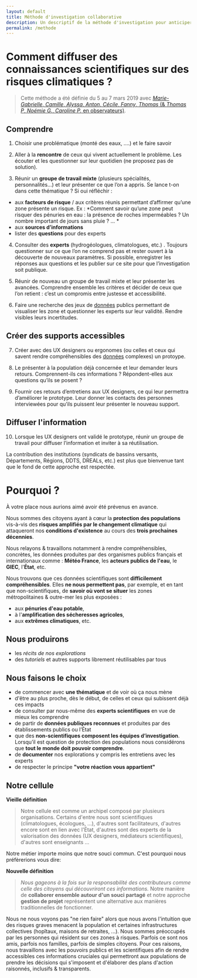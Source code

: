 ```yaml
---
layout: default
title: Méthode d'investigation collaborative
description: Un descriptif de la méthode d'investigation pour anticiper ensemble les zones à risque et de la vision
permalink: /methode
---
```


# Comment diffuser des connaissances scientifiques sur des risques climatiques ? 

> Cette méthode a été définie du 5 au 7 mars 2019 avec [*Marie-Gabrielle*, *Camille*, *Alyssa*, *Anton*, *Cécile*, *Fanny*, *Thomas* (& *Thomas P*, *Noémie G.*, *Caroline P.* en observateurs)](../collectif).

## Comprendre
1. Choisir une problématique (monté des eaux, ….) et le faire savoir

2. Aller à la **rencontre** de ceux qui vivent actuellement le problème. Les écouter et les questionner sur leur quotidien (ne proposez pas de solution). 

3. Réunir un **groupe de travail mixte** (plusieurs spécialités, personnalités…) et leur présenter ce que l’on a appris. Se lance t-on dans cette thématique ? 
Si oui réfléchir : 
-  aux **facteurs de risque** / aux critères réunis permettant d’affirmer qu’une zone présente un risque. Ex : *Comment savoir qu’une zone peut risquer des pénuries en eau : la présence de roches imperméables ? Un nombre important de jours sans pluie ? … *
- aux **sources d’informations** 
- lister des **questions** pour des experts


4. Consulter des **experts** (hydrogéologues, climatologues, etc.) . Toujours questionner sur ce que l’on ne comprend pas et rester ouvert à la découverte de nouveaux paramètres. Si possible, enregistrer les réponses aux questions et les publier sur ce site pour que l’investigation soit publique.

5. Réunir de nouveau un groupe de travail mixte et leur présenter les avancées.  Comprendre ensemble les critères et décider de ceux que l’on retient : c’est un compromis entre justesse et accessibilité. 

6. Faire une recherche des jeux de [données](../donnees) publics permettant de visualiser les zone et questionner les experts sur leur validité. Rendre visibles leurs incertitudes.

## Créer des supports accessibles
7. Créer avec des UX designers ou ergonomes (ou celles et ceux qui savent rendre compréhensibles des [données](../donnees) complexes) un protoype.

8. Le présenter à la population déjà concernée et leur demander leurs retours. Comprennent-ils ces informations ? Répondent-elles aux questions qu’ils se posent ? 

9. Fournir ces retours d’entretiens aux UX designers, ce qui leur permettra d’améliorer le prototype. Leur donner les contacts des personnes interviewées pour qu’ils puissent leur présenter le nouveau support.

## Diffuser l'information
10. Lorsque les UX designers ont validé le prototype, réunir un groupe de travail pour diffuser l’information et inviter à sa réutilisation.

La contribution des institutions (syndicats de bassins versants, Départements, Régions, DDTS, DREALs, etc.) est plus que bienvenue tant que le fond de cette approche est respectée.

# Pourquoi ?  

À votre place nous aurions aimé avoir été prévenus en avance.

Nous sommes des citoyens ayant à cœur la **protection des populations** vis-à-vis des **risques amplifiés par le changement climatique** qui attaqueront nos **conditions d'existence** au cours des **trois prochaines décennies**.

Nous relayons & travaillons notamment à rendre compréhensibles, concrètes, les données produites par des organismes publics français et internationaux comme : **Météo France**, les **acteurs publics de l'eau**, le **GIEC**, l'**État**, etc. 

Nous trouvons que ces données scientifiques sont **difficilement compréhensibles**. Elles **ne nous permettent pas**, par exemple, et en tant que non-scientifiques, de **savoir où vont se situer** les zones métropolitaines & outre-mer les plus exposées :
- aux **pénuries d'eau potable**, 
- à l'**amplification des sécheresses agricoles**, 
- aux **extrêmes climatiques**, etc.

## Nous produirons

* les *récits de nos explorations*
* des *tutoriels* et autres supports librement réutilisables par tous

## Nous faisons le choix

- de commencer avec **une thématique** et de voir où ça nous mène
- d'être au plus proche, dès le début, de celles et ceux qui subissent déjà ces impacts
- de consulter par nous-même des **experts scientifiques** en vue de mieux les comprendre
- de partir de **données publiques reconnues** et produites par des établissements publics ou l’État
- que des **non-scientifiques composent les équipes d’investigation**. Lorsqu’il est question de protection des populations nous considérons que **tout le monde doit pouvoir comprendre**.
- de **documenter** nos explorations y compris les entretiens avec les experts
- de respecter le principe **"votre réaction vous appartient"**

## Notre cellule

**Vieille définition**
> Notre cellule est comme un archipel composé par plusieurs organisations. Certains d'entre nous sont scientifiques (climatologues, écologues, ...), d'autres sont facilitateurs, d'autres encore sont en lien avec l'État, d'autres sont des experts de la valorisation des données (UX designers, médiateurs scientifiques), d'autres sont enseignants ... 

Notre métier importe moins que notre souci commun. C'est pourquoi nous préfèrerions vous dire: 

**Nouvelle définition**
> *Nous gageons à la fois sur la responsabilité des contributeurs comme celle des citoyens qui découvriront ces informations.* Notre manière de **collaborer ensemble autour d'un souci partagé** et notre approche **gestion de projet** représentent une alternative aux manières traditionnelles de fonctionner.

Nous ne nous voyons pas "ne rien faire" alors que nous avons l'intuition que des risques graves menacent la population et certaines infrastructures collectives (hopîtaux, maisons de retraites, ...).
Nous sommes préoccupés par les personnes qui résident sur ces zones à risques. Parfois ce sont nos amis, parfois nos familles, parfois de simples citoyens. 
Pour ces raisons, nous travaillons avec les pouvoirs publics et les scientifiques afin de rendre accessibles ces informations cruciales qui permettront aux populations de prendre les décisions qui s'imposent et d'élaborer des plans d'action raisonnés, inclusifs & transparents.
